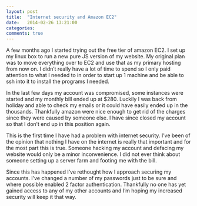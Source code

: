 ```yaml
---
layout: post
title:  "Internet security and Amazon EC2"
date:   2014-02-26 13:21:00
categories: 
comments: true
---
```


A few months ago I started trying out the free tier of amazon EC2. I set up my linux box to run a new pure JS version of my website. My original plan was to move everything over to EC2 and use that as my primary hosting from now on. I didn’t really have a lot of time to spend so I only paid attention to what I needed to in order to start up 1 machine and be able to ssh into it to install the programs I needed.

In the last few days my account was compromised, some instances were started and my monthly bill ended up at $280. Luckily I was back from holiday and able to check my emails or it could have easily ended up in the thousands. Thankfully amazon were nice enough to get rid of the charges since they were caused by someone else. I have since closed my account so that I don’t end up in this position again.

This is the first time I have had a problem with internet security. I’ve been of the opinion that nothing I have on the internet is really that important and for the most part this is true. Someone hacking my account and defacing my website would only be a minor inconvenience. I did not ever think about someone setting up a server farm and footing me with the bill.

Since this has happened I’ve rethought how I approach securing my accounts. I’ve changed a number of my passwords just to be sure and where possible enabled 2 factor authentication. Thankfully no one has yet gained access to any of my other accounts and I’m hoping my increased security will keep it that way.